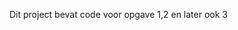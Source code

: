 


Dit project bevat code voor opgave 1,2 en later ook 3
<!--stackedit_data:
eyJoaXN0b3J5IjpbLTM3MjkyOTcxM119
-->